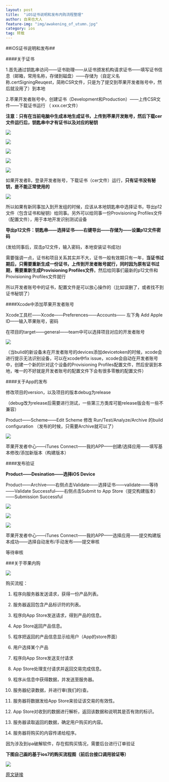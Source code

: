 ```yaml
---
layout: post
title:  "iOS证书说明和发布内购流程整理"
author: 自来也大人
feature-img: "img/awakening_of_utumn.jpg"
category: ios
tag: 转载
---
```


##iOS证书说明和发布##

####关于证书

1.首先通过钥匙串访问——证书助理——从证书颁发机构请求证书——填写证书信息（邮箱，常用名称，存储到磁盘）——存储为（自定义名称.certSigningReuqest，简称CSR文件，只是为了提交到苹果开发者账号中，然后就没用了）到本地

2.苹果开发者账号中，创建证书（Development和Production）——上传CSR文件——下载证书运行 （ xxx.cer文件）

**注意：只有在当前电脑中生成本地生成证书，上传到苹果开发账号，然后下载cer文件运行后，钥匙串中才有证书以及对应的秘钥**

![](http://cc.cocimg.com/api/uploads/20150520/1432101510806314.png)

![](http://cc.cocimg.com/api/uploads/20150520/1432101529805973.png)

![](http://cc.cocimg.com/api/uploads/20150520/1432101547206198.png)

![](http://cc.cocimg.com/api/uploads/20150520/1432101563278877.png)

![](http://cc.cocimg.com/api/uploads/20150520/1432101585534065.png)

如果开发者B，登录开发者账号，下载证书（cer文件）运行，**只有证书没有秘钥，是不能正常使用的**

![](http://cc.cocimg.com/api/uploads/20150520/1432101603849530.png)

所以如果有新同事加入到开发组的时候，应该从本地钥匙串中选择证书，导出p12文件（包含证书和秘钥）给同事。另外可以给同事一份Provisioning Profiles文件（配置文件），用于本地开发识别测试设备

**导出p12文件：钥匙串——选择证书——右键导出——存储为——设置p12文件密码**

(发给同事后，双击p12文件，输入密码，本地安装证书成功)

需要强调一点，证书和项目关系其实并不大，证书一般有效期只有一年，**当证书过期后，只需要重新生成一份证书，上传到开发者账号就行，同时因为原有证书过期，需要重新生成Provisioning Profiles文件**。然后给同事们最新的p12文件和Provisioning Profiles文件就行

所以开发者账号中的证书，配置文件是可以放心操作的（比如误删了，或者找不到证书秘钥了）

####Xcode中添加苹果开发者账号

Xcode工具栏——Xcode——Preferences——Accounts—— 左下角 Add Apple ID——输入苹果账号，密码

在项目的target——general——team中可以选择项目对应的开发者账号

![](http://cc.cocimg.com/api/uploads/20150520/1432101642188001.png)

（当bulid的新设备未在开发者账号的devices添加devicetoken的时候，xcode会进行提示无法识别设备，可以在xcode中fix issue，xcode会自动在开发者账号中，创建一个新的针对这个设备的Provisioning Profiles配置文件，然后安装到本地，唯一的不好就是开发者账号的配置文件下会有很多零散的配置文件）

####关于App的发布

修改项目的version，以及项目的版本debug为release

（debug改为release后需要进行测试，一些第三方类库可能release版会有一些不兼容）

Product——Scheme——Edit Scheme 修改 Run/Test/Analyze/Archive 的build configuration  （发布的时候，只需要Archive就可以了）

![](http://cc.cocimg.com/api/uploads/20150520/1432101664304873.png)


苹果开发者中心——iTunes Connect——我的APP——创建/选择应用——填写基本修改/添加新版本（构建版本）

####发布验证

**Product——Desination——选择iOS Device**

Product——Archive——右侧点击Validate——选择证书——validate——等待——Validate Successful——右侧点击Submit to App Store（提交构建版本）——Submission Successful

![](http://cc.cocimg.com/api/uploads/20150520/1432101681991604.png)

![](http://cc.cocimg.com/api/uploads/20150520/1432101692865892.png)

![](http://cc.cocimg.com/api/uploads/20150520/1432101705798384.png)

苹果开发者中心——iTunes Connect——我的APP——选择应用——提交构建版本成功——选择自动发布/手动发布——提交审核

等待审核

###关于苹果内购

![](http://cc.cocimg.com/api/uploads/20150520/1432101733904942.png)

购买流程：

1. 程序向服务器发送请求，获得一份产品列表。

2. 服务器返回包含产品标识符的列表。

3. 程序向App Store发送请求，得到产品的信息。

4. App Store返回产品信息。

5. 程序把返回的产品信息显示给用户（App的store界面）

6. 用户选择某个产品

7. 程序向App Store发送支付请求

8. App Store处理支付请求并返回交易完成信息。

9. 程序从信息中获得数据，并发送至服务器。

10. 服务器纪录数据，并进行审(我们的)查。

11. 服务器将数据发给App Store来验证该交易的有效性。

12. App Store对收到的数据进行解析，返回该数据和说明其是否有效的标识。

13. 服务器读取返回的数据，确定用户购买的内容。

14. 服务器将购买的内容传递给程序。

因为涉及到ipa破解软件，存在假购买情况，需要后台进行订单验证

**下图自己画的基于ios7的购买流程图（前后台接口调用验证等）**

![](http://cc.cocimg.com/api/uploads/20150520/1432102577404775.jpg)



[原文链接](http://www.cocoachina.com/ios/20150521/11889.html)
